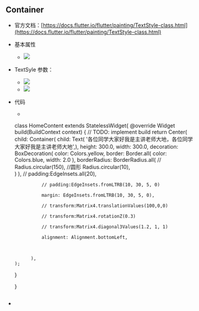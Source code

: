 ## Container
- 官方文档：[https://docs.flutter.io/flutter/painting/TextStyle-class.html](https://docs.flutter.io/flutter/painting/TextStyle-class.html)
- 基本属性
  - ![](https://user-gold-cdn.xitu.io/2020/4/27/171bc231900916c6?w=861&h=365&f=png&s=81739)
- TextSyle 参数：
  - ![](https://user-gold-cdn.xitu.io/2020/4/27/171bc23f2f1a1344?w=852&h=314&f=png&s=70065)
  - ![](https://user-gold-cdn.xitu.io/2020/4/27/171bc2442e90e0ad?w=851&h=212&f=png&s=44858)
- 代码 
  - ```dart
  class HomeContent extends StatelessWidget{
    @override
    Widget build(BuildContext context) {
      // TODO: implement build
      return Center(
            child: Container(
                child: Text( '各位同学大家好我是主讲老师大地，各位同学大家好我是主讲老师大地',),
                height: 300.0,
                width: 300.0,
                decoration: BoxDecoration(
                  color: Colors.yellow,
                  border: Border.all(
                    color: Colors.blue,
                    width: 2.0
                  ),
                  borderRadius: BorderRadius.all(
                  //  Radius.circular(150),    //圆形
                    Radius.circular(10),  
                  )
                ),
                // padding:EdgeInsets.all(20),
  
                // padding:EdgeInsets.fromLTRB(10, 30, 5, 0)
  
                margin: EdgeInsets.fromLTRB(10, 30, 5, 0),
  
                // transform:Matrix4.translationValues(100,0,0)
  
                // transform:Matrix4.rotationZ(0.3)
  
                // transform:Matrix4.diagonal3Values(1.2, 1, 1)
  
                alignment: Alignment.bottomLeft,
              
  
  
            ),
      );
    }
    
  }
  ```

- 